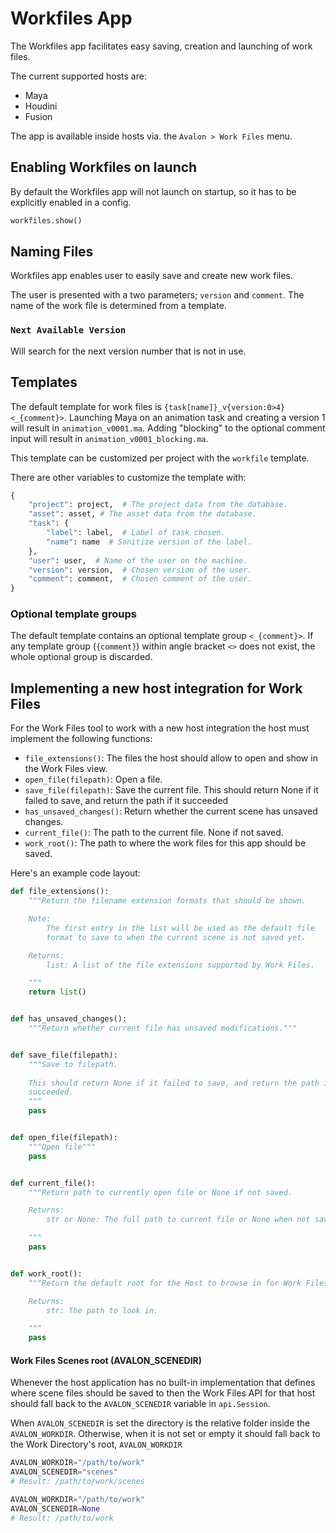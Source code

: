 # Workfiles App

The Workfiles app facilitates easy saving, creation and launching of work files.

The current supported hosts are:

- Maya
- Houdini
- Fusion

The app is available inside hosts via. the ```Avalon > Work Files``` menu.

## Enabling Workfiles on launch

By default the Workfiles app will not launch on startup, so it has to be explicitly enabled in a config.

```python
workfiles.show()
```

## Naming Files

Workfiles app enables user to easily save and create new work files.

The user is presented with a two parameters; ```version``` and ```comment```. The name of the work file is determined from a template.

### ```Next Available Version```

Will search for the next version number that is not in use.

## Templates

The default template for work files is ```{task[name]}_v{version:0>4}<_{comment}>```. Launching Maya on an animation task and creating a version 1 will result in ```animation_v0001.ma```. Adding "blocking" to the optional comment input will result in ```animation_v0001_blocking.ma```.

This template can be customized per project with the ```workfile``` template.

There are other variables to customize the template with:

```python
{
    "project": project,  # The project data from the database.
    "asset": asset, # The asset data from the database.
    "task": {
        "label": label,  # Label of task chosen.
        "name": name  # Sanitize version of the label.
    },
    "user": user,  # Name of the user on the machine.
    "version": version,  # Chosen version of the user.
    "comment": comment,  # Chosen comment of the user.
}
```

### Optional template groups

The default template contains an optional template group ```<_{comment}>```. If any template group (```{comment}```) within angle bracket ```<>``` does not exist, the whole optional group is discarded.


## Implementing a new host integration for Work Files

For the Work Files tool to work with a new host integration the host must
implement the following functions:

- `file_extensions()`: The files the host should allow to open and show in the Work Files view.
- `open_file(filepath)`: Open a file.
- `save_file(filepath)`: Save the current file. This should return None if it failed to save, and return the path if it succeeded
- `has_unsaved_changes()`: Return whether the current scene has unsaved changes.
- `current_file()`: The path to the current file. None if not saved.
- `work_root()`: The path to where the work files for this app should be saved.

Here's an example code layout:

```python
def file_extensions():
    """Return the filename extension formats that should be shown.

    Note:
        The first entry in the list will be used as the default file
        format to save to when the current scene is not saved yet.

    Returns:
        list: A list of the file extensions supported by Work Files.

    """
    return list()


def has_unsaved_changes():
    """Return whether current file has unsaved modifications."""


def save_file(filepath):
    """Save to filepath.
    
    This should return None if it failed to save, and return the path if it 
    succeeded.
    """
    pass


def open_file(filepath):
    """Open file"""
    pass


def current_file():
    """Return path to currently open file or None if not saved.

    Returns:
        str or None: The full path to current file or None when not saved.

    """
    pass


def work_root():
    """Return the default root for the Host to browse in for Work Files

    Returns:
        str: The path to look in.

    """
    pass
```

#### Work Files Scenes root (AVALON_SCENEDIR)

Whenever the host application has no built-in implementation that defines
where scene files should be saved to then the Work Files API for that host
should fall back to the `AVALON_SCENEDIR` variable in `api.Session`.

When `AVALON_SCENEDIR` is set the  directory is the relative folder inside the 
`AVALON_WORKDIR`. Otherwise, when it is not set or empty it should fall back
to the Work Directory's root, `AVALON_WORKDIR` 

```python
AVALON_WORKDIR="/path/to/work"
AVALON_SCENEDIR="scenes"
# Result: /path/to/work/scenes

AVALON_WORKDIR="/path/to/work"
AVALON_SCENEDIR=None
# Result: /path/to/work
```